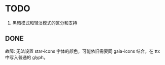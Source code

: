 # TODO

1. 黑暗模式和轻淡模式的区分和支持

## DONE

故障: 无法设置 star-icons 字体的颜色，可能依旧需要同 gaia-icons 结合，在 ttx 中写入普通的 glyph。
